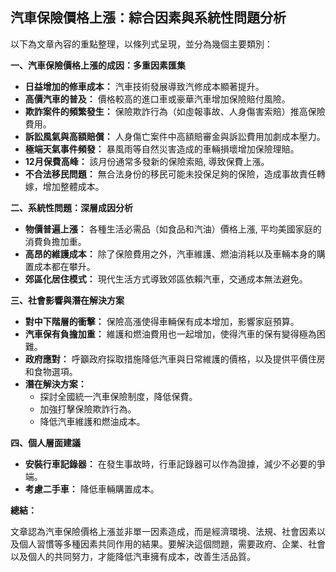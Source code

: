 ## 汽車保險價格上漲：綜合因素與系統性問題分析

以下為文章內容的重點整理，以條列式呈現，並分為幾個主要類別：

**一、汽車保險價格上漲的成因：多重因素匯集**

*   **日益增加的修車成本：** 汽車技術發展導致汽修成本顯著提升。
*   **高價汽車的普及：** 價格較高的進口車或豪華汽車增加保險賠付風險。
*   **欺詐案件的頻繁發生：** 保險欺詐行為（如虛報事故、人身傷害索賠）推高保險費用。
*   **訴訟風氣與高額賠償：** 人身傷亡案件中高額賠審金與訴訟費用加劇成本壓力。
*   **極端天氣事件頻發：** 暴風雨等自然災害造成的車輛損壞增加保險理賠。
*   **12月保費高峰：** 該月份通常多發新的保險索賠, 導致保費上漲。
*   **不合法移民問題：** 無合法身份的移民可能未投保足夠的保險，造成事故責任轉嫁，增加整體成本。

**二、系統性問題：深層成因分析**

*   **物價普遍上漲：** 各種生活必需品（如食品和汽油）價格上漲, 平均美國家庭的消費負擔加重。
*   **高昂的維護成本：** 除了保險費用之外，汽車維護、燃油消耗以及車輛本身的購置成本都在攀升。
*   **郊區化居住模式：** 現代生活方式導致郊區依賴汽車，交通成本無法避免。

**三、社會影響與潛在解決方案**

*   **對中下階層的衝擊：** 保險高漲使得車輛保有成本增加，影響家庭預算。
*   **汽車保有負擔加重：** 維護和燃油費用也一起增加，使得汽車的保有變得極為困難。
*  **政府應對：** 呼籲政府採取措施降低汽車與日常維護的價格，以及提供平價住房和食物選項。
*   **潛在解決方案：**
    *   探討全國統一汽車保險制度，降低保費。
    *   加強打擊保險欺詐行為。
    *   降低汽車維護和燃油成本。

**四、個人層面建議**

*   **安裝行車記錄器：** 在發生事故時，行車記錄器可以作為證據，減少不必要的爭端。
*   **考慮二手車：** 降低車輛購置成本。

**總結：**

文章認為汽車保險價格上漲並非單一因素造成，而是經濟環境、法規、社會因素以及個人習慣等多種因素共同作用的結果。要解決這個問題，需要政府、企業、社會以及個人的共同努力，才能降低汽車擁有成本，改善生活品質。